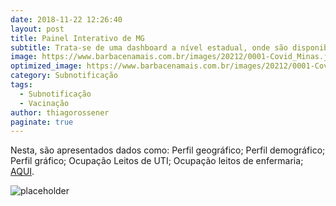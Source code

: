 ```yaml
---
date: 2018-11-22 12:26:40
layout: post
title: Painel Interativo de MG
subtitle: Trata-se de uma dashboard a nível estadual, onde são disponibilizados dados referentes à Minas Gerais.
image: https://www.barbacenamais.com.br/images/20212/0001-Covid_Minas.jpg
optimized_image: https://www.barbacenamais.com.br/images/20212/0001-Covid_Minas.jpg
category: Subnotificação
tags:
  - Subnotificação
  - Vacinação
author: thiagorossener
paginate: true
---
```


Nesta, são apresentados dados como:
Perfil geográfico; 
Perfil demográfico; 
Perfil gráfico;
Ocupação Leitos de UTI; 
Ocupação leitos de enfermaria;
 [AQUI](https://coronavirus.saude.mg.gov.br/painel).

![placeholder](https://www.passos.mg.gov.br/imgeditor/Covid%20Cabe%C3%A7alho.png "Large example image")
